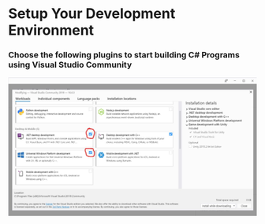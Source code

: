 # Setup Your Development Environment
### Choose the following plugins to start building C# Programs using Visual Studio Community

![Setup Your Development Environment](Setup%20Your%20Developer%20Environment/Plugins%20to%20choose%20in%20Visual%20Studio.jpg)
